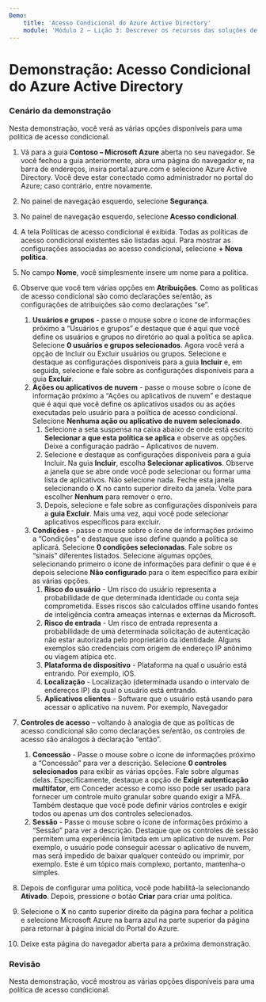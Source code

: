 ```yaml
---
Demo:
    title: 'Acesso Condicional do Azure Active Directory'
    module: 'Módulo 2 – Lição 3: Descrever os recursos das soluções de Gerenciamento de Identidades e Acesso da Microsoft: Explorar os recursos de gerenciamento de acesso do Azure AD'
---
```



# Demonstração: Acesso Condicional do Azure Active Directory

### Cenário da demonstração
Nesta demonstração, você verá as várias opções disponíveis para uma política de acesso condicional.

1. Vá para a guia **Contoso – Microsoft Azure** aberta no seu navegador. Se você fechou a guia anteriormente, abra uma página do navegador e, na barra de endereços, insira portal.azure.com e selecione Azure Active Directory. Você deve estar conectado como administrador no portal do Azure; caso contrário, entre novamente.

1. No painel de navegação esquerdo, selecione **Segurança**.

1. No painel de navegação esquerdo, selecione **Acesso condicional**.

1. A tela Políticas de acesso condicional é exibida. Todas as políticas de acesso condicional existentes são listadas aqui. Para mostrar as configurações associadas ao acesso condicional, selecione **+ Nova política**.

1. No campo **Nome**, você simplesmente insere um nome para a política.

1. Observe que você tem várias opções em **Atribuições**.  Como as políticas de acesso condicional são como declarações se/então, as configurações de atribuições são como declarações “se”.
    1. **Usuários e grupos** - passe o mouse sobre o ícone de informações próximo a “Usuários e grupos” e destaque que é aqui que você define os usuários e grupos no diretório ao qual a política se aplica. Selecione **0 usuários e grupos selecionados**.  Agora você verá a opção de Incluir ou Excluir usuários ou grupos. Selecione e destaque as configurações disponíveis para a guia **Incluir** e, em seguida, selecione e fale sobre as configurações disponíveis para a guia **Excluir**.
    1. **Ações ou aplicativos de nuvem** - passe o mouse sobre o ícone de informação próximo a “Ações ou aplicativos de nuvem” e destaque que é aqui que você define os aplicativos usados ou as ações executadas pelo usuário para a política de acesso condicional.  Selecione **Nenhuma ação ou aplicativo de nuvem selecionado**.
        1. Selecione a seta suspensa na caixa abaixo de onde está escrito **Selecionar a que esta política se aplica** e observe as opções.  Deixe a configuração padrão – Aplicativos de nuvem.
        1. Selecione e destaque as configurações disponíveis para a guia Incluir. Na guia **Incluir**, escolha **Selecionar aplicativos**.  Observe a janela que se abre onde você pode selecionar ou formar uma lista de aplicativos.  Não selecione nada. Feche esta janela selecionando o **X** no canto superior direito da janela. Volte para escolher **Nenhum** para remover o erro.
        1. Depois, selecione e fale sobre as configurações disponíveis para a **guia Excluir**.  Mais uma vez, aqui você pode selecionar aplicativos específicos para excluir.
    1. **Condições** - passe o mouse sobre o ícone de informações próximo a “Condições” e destaque que isso define quando a política se aplicará. Selecione **0 condições selecionadas**. Fale sobre os “sinais” diferentes listados.   Selecione algumas opções, selecionando primeiro o ícone de informações para definir o que é e depois selecione **Não configurado** para o item específico para exibir as várias opções.
        1. **Risco do usuário** - Um risco do usuário representa a probabilidade de que determinada identidade ou conta seja comprometida. Esses riscos são calculados offline usando fontes de inteligência contra ameaças internas e externas da Microsoft.
        1. **Risco de entrada** - Um risco de entrada representa a probabilidade de uma determinada solicitação de autenticação não estar autorizada pelo proprietário da identidade. Alguns exemplos são credenciais com origem de endereço IP anônimo ou viagem atípica etc.
        1. **Plataforma de dispositivo** - Plataforma na qual o usuário está entrando. Por exemplo, iOS.
        1. **Localização** - Localização (determinada usando o intervalo de endereços IP) da qual o usuário está entrando.
        1. **Aplicativos clientes** - Software que o usuário está usando para acessar o aplicativo na nuvem. Por exemplo, Navegador

1. **Controles de acesso** – voltando à analogia de que as políticas de acesso condicional são como declarações se/então, os controles de acesso são análogos à declaração “então”.
    1. **Concessão** - Passe o mouse sobre o ícone de informações próximo a “Concessão” para ver a descrição.  Selecione **0 controles selecionados** para exibir as várias opções.  Fale sobre algumas delas.  Especificamente, destaque a opção de **Exigir autenticação multifator**, em Conceder acesso e como isso pode ser usado para fornecer um controle muito granular sobre quando exigir a MFA.   Também destaque que você pode definir vários controles e exigir todos ou apenas um dos controles selecionados.
    1. **Sessão** - Passe o mouse sobre o ícone de informações próximo a “Sessão” para ver a descrição.  Destaque que os controles de sessão permitem uma experiência limitada em um aplicativo de nuvem.  Por exemplo, o usuário pode conseguir acessar o aplicativo de nuvem, mas será impedido de baixar qualquer conteúdo ou imprimir, por exemplo.  Este é um tópico mais complexo, portanto, mantenha-o simples.

1. Depois de configurar uma política, você pode habilitá-la selecionando **Ativado**. Depois, pressione o botão **Criar** para criar uma política.

1. Selecione o **X** no canto superior direito da página para fechar a política e selecione Microsoft Azure na barra azul na parte superior da página para retornar à página inicial do Portal do Azure.

1. Deixe esta página do navegador aberta para a próxima demonstração.

### Revisão

Nesta demonstração, você mostrou as várias opções disponíveis para uma política de acesso condicional.
